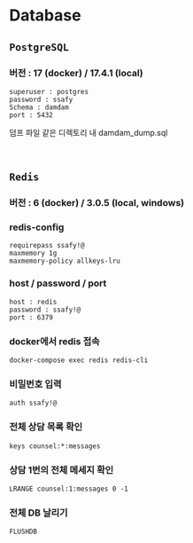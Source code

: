 # Database

## `PostgreSQL`

### 버전 : 17 (docker) / 17.4.1 (local)
```
superuser : postgres
password : ssafy
Schema : damdam
port : 5432
```

덤프 파일 같은 디렉토리 내 damdam_dump.sql

<br>

## `Redis`

### 버전 : 6 (docker) / 3.0.5 (local, windows)
### redis-config
```
requirepass ssafy!@
maxmemory 1g
maxmemory-policy allkeys-lru
```

### host / password / port
```
host : redis
password : ssafy!@
port : 6379
```


### docker에서 redis 접속

`docker-compose exec redis redis-cli`

### 비밀번호 입력

`auth ssafy!@`

### 전체 상담 목록 확인

`keys counsel:*:messages`

### 상담 1번의 전체 메세지 확인

`LRANGE counsel:1:messages 0 -1`

### 전체 DB 날리기

`FLUSHDB`